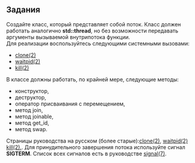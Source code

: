 ## Задания

Создайте класс, который представляет собой поток. Класс должен работать аналогично **std::thread**, 
но без возможности передавать аргументы вызываемой внутрипотока функции.    
Для реализации воспользуйтесь следующими системными вызовами:    
   + [clone(2)](http://man7.org/linux/man-pages/man2/clone.2.html)
   + [waitpid(2)](http://man7.org/linux/man-pages/man2/waitpid.2.html)
   + [kill(2)](http://man7.org/linux/man-pages/man2/kill.2.html)   
   
В классе должны работать, по крайней мере, следующие методы:   
   + конструктор,
   + деструктор,
   + оператор присваивания с перемещением,
   + метод join,
   + метод joinable,
   + метод get_id,
   + метод swap.  
   
Страницы руководства на русском (более старые):[clone(2)](https://www.opennet.ru/man.shtml?topic=clone&russian=0&category=2), 
[waitpid(2)](https://www.opennet.ru/man.shtml?topic=waitpid&russian=0&category=2)
[kill(2).](https://www.opennet.ru/man.shtml?topic=kill&russian=0&category=2).
Для принудительного завершения потока используйте сигнал **SIGTERM**. Список
всех сигналов есть в руководстве [signal(7)](http://man7.org/linux/man-pages/man7/signal.7.html).
